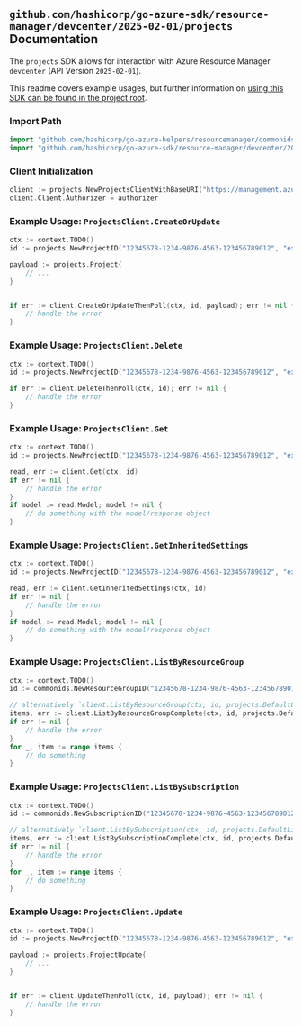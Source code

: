 
## `github.com/hashicorp/go-azure-sdk/resource-manager/devcenter/2025-02-01/projects` Documentation

The `projects` SDK allows for interaction with Azure Resource Manager `devcenter` (API Version `2025-02-01`).

This readme covers example usages, but further information on [using this SDK can be found in the project root](https://github.com/hashicorp/go-azure-sdk/tree/main/docs).

### Import Path

```go
import "github.com/hashicorp/go-azure-helpers/resourcemanager/commonids"
import "github.com/hashicorp/go-azure-sdk/resource-manager/devcenter/2025-02-01/projects"
```


### Client Initialization

```go
client := projects.NewProjectsClientWithBaseURI("https://management.azure.com")
client.Client.Authorizer = authorizer
```


### Example Usage: `ProjectsClient.CreateOrUpdate`

```go
ctx := context.TODO()
id := projects.NewProjectID("12345678-1234-9876-4563-123456789012", "example-resource-group", "projectName")

payload := projects.Project{
	// ...
}


if err := client.CreateOrUpdateThenPoll(ctx, id, payload); err != nil {
	// handle the error
}
```


### Example Usage: `ProjectsClient.Delete`

```go
ctx := context.TODO()
id := projects.NewProjectID("12345678-1234-9876-4563-123456789012", "example-resource-group", "projectName")

if err := client.DeleteThenPoll(ctx, id); err != nil {
	// handle the error
}
```


### Example Usage: `ProjectsClient.Get`

```go
ctx := context.TODO()
id := projects.NewProjectID("12345678-1234-9876-4563-123456789012", "example-resource-group", "projectName")

read, err := client.Get(ctx, id)
if err != nil {
	// handle the error
}
if model := read.Model; model != nil {
	// do something with the model/response object
}
```


### Example Usage: `ProjectsClient.GetInheritedSettings`

```go
ctx := context.TODO()
id := projects.NewProjectID("12345678-1234-9876-4563-123456789012", "example-resource-group", "projectName")

read, err := client.GetInheritedSettings(ctx, id)
if err != nil {
	// handle the error
}
if model := read.Model; model != nil {
	// do something with the model/response object
}
```


### Example Usage: `ProjectsClient.ListByResourceGroup`

```go
ctx := context.TODO()
id := commonids.NewResourceGroupID("12345678-1234-9876-4563-123456789012", "example-resource-group")

// alternatively `client.ListByResourceGroup(ctx, id, projects.DefaultListByResourceGroupOperationOptions())` can be used to do batched pagination
items, err := client.ListByResourceGroupComplete(ctx, id, projects.DefaultListByResourceGroupOperationOptions())
if err != nil {
	// handle the error
}
for _, item := range items {
	// do something
}
```


### Example Usage: `ProjectsClient.ListBySubscription`

```go
ctx := context.TODO()
id := commonids.NewSubscriptionID("12345678-1234-9876-4563-123456789012")

// alternatively `client.ListBySubscription(ctx, id, projects.DefaultListBySubscriptionOperationOptions())` can be used to do batched pagination
items, err := client.ListBySubscriptionComplete(ctx, id, projects.DefaultListBySubscriptionOperationOptions())
if err != nil {
	// handle the error
}
for _, item := range items {
	// do something
}
```


### Example Usage: `ProjectsClient.Update`

```go
ctx := context.TODO()
id := projects.NewProjectID("12345678-1234-9876-4563-123456789012", "example-resource-group", "projectName")

payload := projects.ProjectUpdate{
	// ...
}


if err := client.UpdateThenPoll(ctx, id, payload); err != nil {
	// handle the error
}
```
